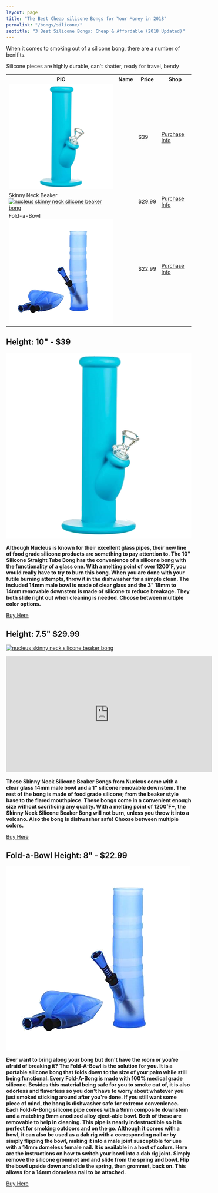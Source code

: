 ```yaml
---
layout: page
title: "The Best Cheap silicone Bongs for Your Money in 2018" 
permalink: "/bongs/silicone/"
seotitle: "3 Best Silicone Bongs: Cheap & Affordable (2018 Updated)"
---
```


When it comes to smoking out of a silicone bong, there are a number of benifits.

Silicone pieces are highly durable, can't shatter, ready for travel, bendy

<table class="basic-table">
	<tr>
		<th>PIC</th>
		<th>Name</th>
		<th>Price</th> 
		<th>Shop</th>
	</tr>
	<tr>
		<td><a target="_blank" href="https://goo.gl/pktBbM" ><img alt="10 inch silicone straight tube bong" class="table-image" src="/img/bongs/silicone/nucleus-straight-tube.png"></a></td>
		<td></td>
		<td>$39</td>
		<td><a class="big-button" target="_blank" href="https://goo.gl/pktBbM">Purchase Info</a></td>
	</tr>
	<tr>
		<td>Skinny Neck Beaker<a target="_blank" href="https://goo.gl/jh9m14" ><img alt="nucleus skinny neck silicone beaker bong" class="table-image" src="/img/bongs/silicone/skinny-neck-beaker.png"></a></td>
		<td></td>
		<td>$29.99</td>
		<td><a class="big-button" target="_blank" href="https://goo.gl/jh9m14">Purchase Info</a></td>
	</tr>
	<tr>
		<td>Fold-a-Bowl<a target="_blank" href="https://goo.gl/XxKRXq" ><img alt="fold-a-bowl silicone bong" class="table-image" src="/img/bongs/silicone/fold-a-bowl.png"></a></td>
		<td></td>
		<td>$22.99</td>
		<td><a class="big-button" target="_blank" href="https://goo.gl/XxKRXq">Purchase Info</a></td>
	</tr>
</table>

<h2 class="heading-center"><a target="_blank" href="https://goo.gl/pktBbM"></a> Height: 10" - $39</h2>

<a target="_blank" href="https://goo.gl/pktBbM"><img alt="10 inch silicone straight tube bong" class="img-middle" src="/img/bongs/silicone/nucleus-straight-tube.png" /></a>

**Although Nucleus is known for their excellent glass pipes, their new line of food grade silicone products are something to pay attention to. The 10" Silicone Straight Tube Bong has the convenience of a silicone bong with the functionality of a glass one. With a melting point of over 1200˚F, you would really have to try to burn this bong. When you are done with your futile burning attempts, throw it in the dishwasher for a simple clean. The included 14mm male bowl is made of clear glass and the 3" 18mm to 14mm removable downstem is made of silicone to reduce breakage. They both slide right out when cleaning is needed. Choose between multiple color options.**

<a class="big-button" target="_blank" href="https://goo.gl/pktBbM">Buy Here</a>


<h2 class="heading-center"><a target="_blank" href="https://goo.gl/jh9m14"></a> Height: 7.5" $29.99</h2>

<a target="_blank" href="https://goo.gl/jh9m14"><img alt="nucleus skinny neck silicone beaker bong" class="img-middle" src="/img/bongs/silicone/skinny-neck-beaker.png" /></a>

<iframe width="560" height="315" src="https://www.youtube.com/embed/mMF8BeLiG3A" frameborder="0" allow="autoplay; encrypted-media" allowfullscreen></iframe>

**These Skinny Neck Silicone Beaker Bongs from Nucleus come with a clear glass 14mm male bowl and a 1" silicone removable downstem. The rest of the bong is made of food grade silicone; from the beaker style base to the flared mouthpiece. These bongs come in a convenient enough size without sacrificing any quality. With a melting point of 1200˚F+, the Skinny Neck Silicone Beaker Bong will not burn, unless you throw it into a volcano. Also the bong is dishwasher safe! Choose between multiple colors.**

<a class="big-button" target="_blank" href="https://goo.gl/jh9m14">Buy Here</a>


<h2 class="heading-center">Fold-a-Bowl<a target="_blank" href="https://goo.gl/XxKRXq"></a> Height: 8" - $22.99</h2>

<a target="_blank" href="https://goo.gl/XxKRXq"><img alt="fold-a-bowl silicone bong" class="img-middle" src="/img/bongs/silicone/fold-a-bowl.png" /></a>

**Ever want to bring along your bong but don't have the room or you're afraid of breaking it? The Fold-A-Bowl is the solution for you. It is a portable silicone bong that folds down to the size of your palm while still being functional. Every Fold-A-Bong is made with 100% medical grade silicone. Besides this material being safe for you to smoke out of, it is also odorless and flavorless so you don't have to worry about whatever you just smoked sticking around after you're done. If you still want some piece of mind, the bong is dishwasher safe for extreme convenience. Each Fold-A-Bong silicone pipe comes with a 9mm composite downstem and a matching 9mm anodized alloy eject-able bowl. Both of these are removable to help in cleaning. This pipe is nearly indestructible so it is perfect for smoking outdoors and on the go. Although it comes with a bowl, it can also be used as a dab rig with a corresponding nail or by simply flipping the bowl, making it into a male joint susceptible for use with a 14mm domeless female nail. It is available in a host of colors. Here are the instructions on how to switch your bowl into a dab rig joint. Simply remove the silicone grommet and and slide from the spring and bowl. Flip the bowl upside down and slide the spring, then grommet, back on. This allows for a 14mm domeless nail to be attached.**

<a class="big-button" target="_blank" href="https://goo.gl/XxKRXq">Buy Here</a>

